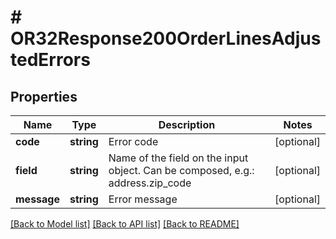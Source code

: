 # # OR32Response200OrderLinesAdjustedErrors

## Properties

Name | Type | Description | Notes
------------ | ------------- | ------------- | -------------
**code** | **string** | Error code | [optional]
**field** | **string** | Name of the field on the input object. Can be composed, e.g.: address.zip_code | [optional]
**message** | **string** | Error message | [optional]

[[Back to Model list]](../../README.md#models) [[Back to API list]](../../README.md#endpoints) [[Back to README]](../../README.md)
